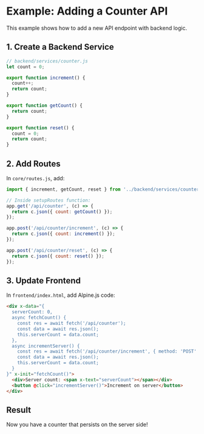# Example: Adding a Counter API

This example shows how to add a new API endpoint with backend logic.

## 1. Create a Backend Service

```javascript
// backend/services/counter.js
let count = 0;

export function increment() {
  count++;
  return count;
}

export function getCount() {
  return count;
}

export function reset() {
  count = 0;
  return count;
}
```

## 2. Add Routes

In `core/routes.js`, add:

```javascript
import { increment, getCount, reset } from '../backend/services/counter.js';

// Inside setupRoutes function:
app.get('/api/counter', (c) => {
  return c.json({ count: getCount() });
});

app.post('/api/counter/increment', (c) => {
  return c.json({ count: increment() });
});

app.post('/api/counter/reset', (c) => {
  return c.json({ count: reset() });
});
```

## 3. Update Frontend

In `frontend/index.html`, add Alpine.js code:

```html
<div x-data="{ 
  serverCount: 0,
  async fetchCount() {
    const res = await fetch('/api/counter');
    const data = await res.json();
    this.serverCount = data.count;
  },
  async incrementServer() {
    const res = await fetch('/api/counter/increment', { method: 'POST' });
    const data = await res.json();
    this.serverCount = data.count;
  }
}" x-init="fetchCount()">
  <div>Server count: <span x-text="serverCount"></span></div>
  <button @click="incrementServer()">Increment on server</button>
</div>
```

## Result

Now you have a counter that persists on the server side!

